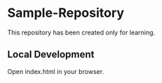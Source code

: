 # Sample-Repository

This repository has been created only for learning.

## Local Development

Open index.html in your browser.
